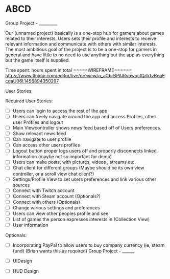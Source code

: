 # ABCD
Group Project - _________



Our (unnamed project) basically is a one-stop hub for gamers about games related to their interests. 
Users sets their profile and interests to receive relevant information and communicate with others with similar interests.
The most ambitious goal of the project is to be a one-stop for gamers in general and have little to no need to use anything but the app
as everything but the game itself is supplied.

Time spent:  hours spent in total
=====WIREFRAME======
https://www.fluidui.com/editor/live/preview/p_aGbrBPAIRvbwqcIQrlktvBeqFcgaU06l.1456894350297

User Stories:

Required User Stories:
 - [ ] Users can login to access the rest of the app
 - [ ] Users can freely navigate around the app and access Profiles, other user Profiles and logout
 - [ ] Main Viewcontroller shows news feed based off of Users preferences. 
  - [ ] Show relevant news feed
  - [ ] Can navigate to user profile
  - [ ] Can access other users profiles
  - [ ] Logout button proper logs users off and properly disconnects linked information (maybe not so important for demo)
  - [ ] Users can make posts, with pictures, videos , streams etc.
  - [ ] Chat client for different groups (Maybe should be its own view controller, or a scroll view chat client?)
 - [ ] Settings/Profile View to set users preferences and link various other sources
  - [ ] Connect with Twitch account
  - [ ] Connect with Steam account (Optionals?)
  - [ ] Connect with others (Optionals)
  - [ ] Change various settings and preferences
 - [ ] Users can view other peoples profile and see:
  - [ ] List of games the person expresses interests in (Collection View)
  - [ ] User information

Optionals:
- [ ] Incorporating PayPal to allow users to buy company currency (ie, steam fund) (Brian wants this as required)
Group Project  - ______
- [ ] UIDesign
- [ ] HUD Design





